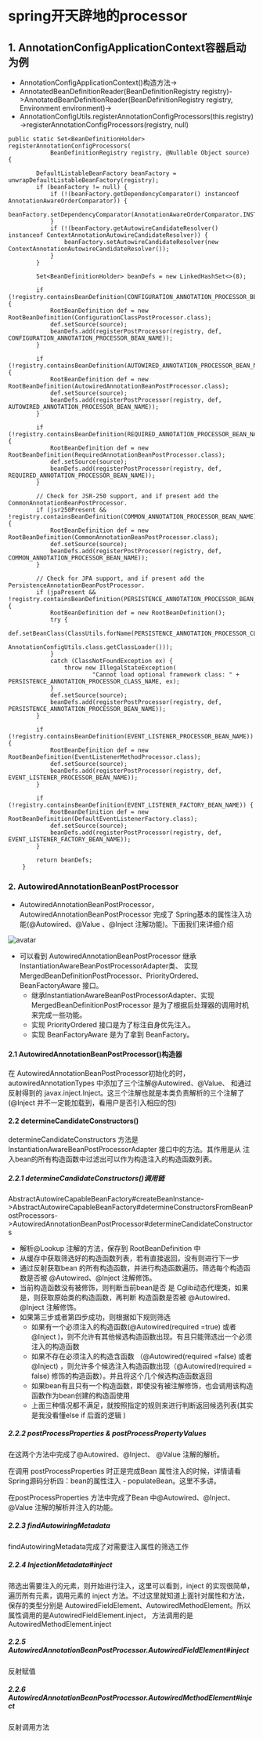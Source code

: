 # spring开天辟地的processor

## 1. AnnotationConfigApplicationContext容器启动为例

* AnnotationConfigApplicationContext()构造方法->
* AnnotatedBeanDefinitionReader(BeanDefinitionRegistry registry)->AnnotatedBeanDefinitionReader(BeanDefinitionRegistry registry, Environment environment)->
* AnnotationConfigUtils.registerAnnotationConfigProcessors(this.registry)->registerAnnotationConfigProcessors(registry, null)

```java_method
public static Set<BeanDefinitionHolder> registerAnnotationConfigProcessors(
			BeanDefinitionRegistry registry, @Nullable Object source) {

		DefaultListableBeanFactory beanFactory = unwrapDefaultListableBeanFactory(registry);
		if (beanFactory != null) {
			if (!(beanFactory.getDependencyComparator() instanceof AnnotationAwareOrderComparator)) {
				beanFactory.setDependencyComparator(AnnotationAwareOrderComparator.INSTANCE);
			}
			if (!(beanFactory.getAutowireCandidateResolver() instanceof ContextAnnotationAutowireCandidateResolver)) {
				beanFactory.setAutowireCandidateResolver(new ContextAnnotationAutowireCandidateResolver());
			}
		}

		Set<BeanDefinitionHolder> beanDefs = new LinkedHashSet<>(8);

		if (!registry.containsBeanDefinition(CONFIGURATION_ANNOTATION_PROCESSOR_BEAN_NAME)) {
			RootBeanDefinition def = new RootBeanDefinition(ConfigurationClassPostProcessor.class);
			def.setSource(source);
			beanDefs.add(registerPostProcessor(registry, def, CONFIGURATION_ANNOTATION_PROCESSOR_BEAN_NAME));
		}

		if (!registry.containsBeanDefinition(AUTOWIRED_ANNOTATION_PROCESSOR_BEAN_NAME)) {
			RootBeanDefinition def = new RootBeanDefinition(AutowiredAnnotationBeanPostProcessor.class);
			def.setSource(source);
			beanDefs.add(registerPostProcessor(registry, def, AUTOWIRED_ANNOTATION_PROCESSOR_BEAN_NAME));
		}

		if (!registry.containsBeanDefinition(REQUIRED_ANNOTATION_PROCESSOR_BEAN_NAME)) {
			RootBeanDefinition def = new RootBeanDefinition(RequiredAnnotationBeanPostProcessor.class);
			def.setSource(source);
			beanDefs.add(registerPostProcessor(registry, def, REQUIRED_ANNOTATION_PROCESSOR_BEAN_NAME));
		}

		// Check for JSR-250 support, and if present add the CommonAnnotationBeanPostProcessor.
		if (jsr250Present && !registry.containsBeanDefinition(COMMON_ANNOTATION_PROCESSOR_BEAN_NAME)) {
			RootBeanDefinition def = new RootBeanDefinition(CommonAnnotationBeanPostProcessor.class);
			def.setSource(source);
			beanDefs.add(registerPostProcessor(registry, def, COMMON_ANNOTATION_PROCESSOR_BEAN_NAME));
		}

		// Check for JPA support, and if present add the PersistenceAnnotationBeanPostProcessor.
		if (jpaPresent && !registry.containsBeanDefinition(PERSISTENCE_ANNOTATION_PROCESSOR_BEAN_NAME)) {
			RootBeanDefinition def = new RootBeanDefinition();
			try {
				def.setBeanClass(ClassUtils.forName(PERSISTENCE_ANNOTATION_PROCESSOR_CLASS_NAME,
						AnnotationConfigUtils.class.getClassLoader()));
			}
			catch (ClassNotFoundException ex) {
				throw new IllegalStateException(
						"Cannot load optional framework class: " + PERSISTENCE_ANNOTATION_PROCESSOR_CLASS_NAME, ex);
			}
			def.setSource(source);
			beanDefs.add(registerPostProcessor(registry, def, PERSISTENCE_ANNOTATION_PROCESSOR_BEAN_NAME));
		}

		if (!registry.containsBeanDefinition(EVENT_LISTENER_PROCESSOR_BEAN_NAME)) {
			RootBeanDefinition def = new RootBeanDefinition(EventListenerMethodProcessor.class);
			def.setSource(source);
			beanDefs.add(registerPostProcessor(registry, def, EVENT_LISTENER_PROCESSOR_BEAN_NAME));
		}

		if (!registry.containsBeanDefinition(EVENT_LISTENER_FACTORY_BEAN_NAME)) {
			RootBeanDefinition def = new RootBeanDefinition(DefaultEventListenerFactory.class);
			def.setSource(source);
			beanDefs.add(registerPostProcessor(registry, def, EVENT_LISTENER_FACTORY_BEAN_NAME));
		}

		return beanDefs;
	}
```

### 2. AutowiredAnnotationBeanPostProcessor

* AutowiredAnnotationBeanPostProcessor， AutowiredAnnotationBeanPostProcessor 完成了 
  Spring基本的属性注入功能(@Autowired、@Value 、@Inject 注解功能)。下面我们来详细介绍

![avatar](pic/AutowiredAnnotationBeanPostProcessor类关系图.png)

* 可以看到 AutowiredAnnotationBeanPostProcessor 继承InstantiationAwareBeanPostProcessorAdapter类、 
  实现 MergedBeanDefinitionPostProcessor、PriorityOrdered、BeanFactoryAware 接口。 
  - 继承InstantiationAwareBeanPostProcessorAdapter、实现 MergedBeanDefinitionPostProcessor 是为了根据后处理器的调用时机来完成一些功能。
  - 实现 PriorityOrdered 接口是为了标注自身优先注入。
  - 实现 BeanFactoryAware 是为了拿到 BeanFactory。
  
#### 2.1 AutowiredAnnotationBeanPostProcessor()构造器

在 AutowiredAnnotationBeanPostProcessor初始化的时， autowiredAnnotationTypes 中添加了三个注解@Autowired、@Value、 和通过反射得到的 javax.inject.Inject。这三个注解也就是本类负责解析的三个注解了(@Inject 并不一定能加载到，看用户是否引入相应的包)

#### 2.2 determineCandidateConstructors()

determineCandidateConstructors 方法是 InstantiationAwareBeanPostProcessorAdapter 接口中的方法。其作用是从 注入bean的所有构造函数中过滤出可以作为构造注入的构造函数列表。

##### 2.2.1 determineCandidateConstructors()调用链

AbstractAutowireCapableBeanFactory#createBeanInstance->AbstractAutowireCapableBeanFactory#determineConstructorsFromBeanPostProcessors->AutowiredAnnotationBeanPostProcessor#determineCandidateConstructors

* 解析@Lookup 注解的方法，保存到 RootBeanDefinition 中
* 从缓存中获取筛选好的构造函数列表，若有直接返回，没有则进行下一步
* 通过反射获取bean 的所有构造函数，并进行构造函数遍历。筛选每个构造函数是否被 @Autowired、@Inject 注解修饰。
* 当前构造函数没有被修饰，则判断当前bean是否 是 Cglib动态代理类，如果是，则获取原始类的构造函数，再判断 构造函数是否被 @Autowired、@Inject 注解修饰。
* 如果第三步或者第四步成功，则根据如下规则筛选
  - 如果有一个必须注入的构造函数(@Autowired(required =true) 或者 @Inject )，则不允许有其他候选构造函数出现。有且只能筛选出一个必须注入的构造函数
  - 如果不存在必须注入的构造含函数 （@Autowired(required =false) 或者 @Inject) ，则允许多个候选注入构造函数出现（@Autowired(required = false) 修饰的构造函数）。并且将这个几个候选构造函数返回
  - 如果bean有且只有一个构造函数，即使没有被注解修饰，也会调用该构造函数作为bean创建的构造函使用
  - 上面三种情况都不满足，就按照指定的规则来进行判断返回候选列表(其实是我没看懂else if 后面的逻辑 )

##### 2.2.2 postProcessProperties & postProcessPropertyValues

在这两个方法中完成了@Autowired、@Inject、 @Value 注解的解析。

在调用 postProcessProperties 时正是完成Bean 属性注入的时候，详情请看 Spring源码分析四：bean的属性注入 - populateBean。这里不多讲。

在postProcessProperties 方法中完成了Bean 中@Autowired、@Inject、 @Value 注解的解析并注入的功能。

##### 2.2.3 findAutowiringMetadata

findAutowiringMetadata完成了对需要注入属性的筛选工作

##### 2.2.4 InjectionMetadata#inject

筛选出需要注入的元素，则开始进行注入，这里可以看到，inject 的实现很简单，遍历所有元素，调用元素的 inject 方法。不过这里就知道上面针对属性和方法，
保存的类型分别是 AutowiredFieldElement、AutowiredMethodElement。所以属性调用的是AutowiredFieldElement.inject， 方法调用的是
AutowiredMethodElement.inject

##### 2.2.5 AutowiredAnnotationBeanPostProcessor.AutowiredFieldElement#inject

反射赋值

##### 2.2.6 AutowiredAnnotationBeanPostProcessor.AutowiredMethodElement#inject

反射调用方法